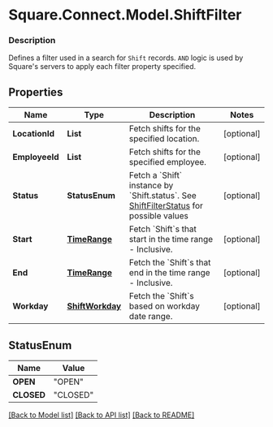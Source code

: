# Square.Connect.Model.ShiftFilter

### Description

Defines a filter used in a search for `Shift` records. `AND` logic is used by Square's servers to apply each filter property specified.

## Properties

Name | Type | Description | Notes
------------ | ------------- | ------------- | -------------
**LocationId** | **List<string>** | Fetch shifts for the specified location. | [optional] 
**EmployeeId** | **List<string>** | Fetch shifts for the specified employee. | [optional] 
**Status** | **StatusEnum** | Fetch a &#x60;Shift&#x60; instance by &#x60;Shift.status&#x60;. See [ShiftFilterStatus](#type-shiftfilterstatus) for possible values | [optional] 
**Start** | [**TimeRange**](TimeRange.md) | Fetch &#x60;Shift&#x60;s that start in the time range - Inclusive. | [optional] 
**End** | [**TimeRange**](TimeRange.md) | Fetch the &#x60;Shift&#x60;s that end in the time range - Inclusive. | [optional] 
**Workday** | [**ShiftWorkday**](ShiftWorkday.md) | Fetch the &#x60;Shift&#x60;s based on workday date range. | [optional] 


## StatusEnum

Name | Value
------------ | -------------
**OPEN** | "OPEN"
**CLOSED** | "CLOSED"



[[Back to Model list]](../README.md#documentation-for-models) [[Back to API list]](../README.md#documentation-for-api-endpoints) [[Back to README]](../README.md)

